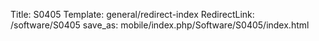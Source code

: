 Title: S0405
Template: general/redirect-index
RedirectLink: /software/S0405
save_as: mobile/index.php/Software/S0405/index.html